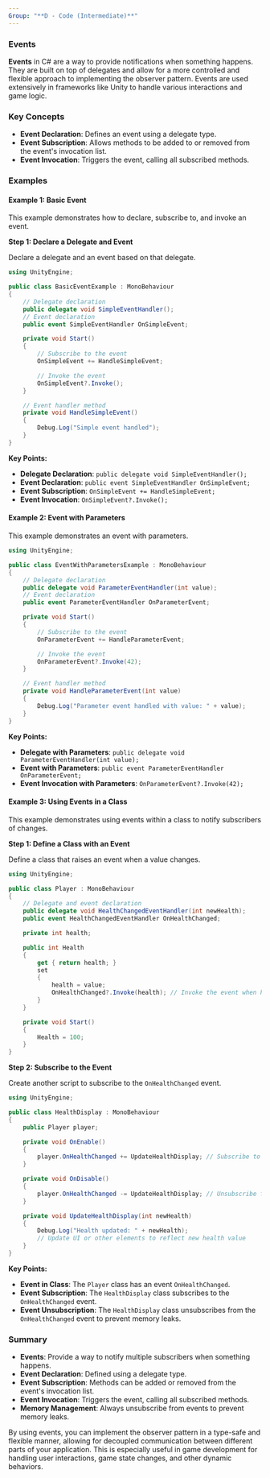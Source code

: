 ```yaml
---
Group: "**D - Code (Intermediate)**"
---
```



### Events

**Events** in C# are a way to provide notifications when something happens. They are built on top of delegates and allow for a more controlled and flexible approach to implementing the observer pattern. Events are used extensively in frameworks like Unity to handle various interactions and game logic.

### Key Concepts

- **Event Declaration**: Defines an event using a delegate type.
- **Event Subscription**: Allows methods to be added to or removed from the event's invocation list.
- **Event Invocation**: Triggers the event, calling all subscribed methods.

### Examples

#### Example 1: Basic Event

This example demonstrates how to declare, subscribe to, and invoke an event.

**Step 1: Declare a Delegate and Event**

Declare a delegate and an event based on that delegate.

```csharp
using UnityEngine;

public class BasicEventExample : MonoBehaviour
{
    // Delegate declaration
    public delegate void SimpleEventHandler();
    // Event declaration
    public event SimpleEventHandler OnSimpleEvent;

    private void Start()
    {
        // Subscribe to the event
        OnSimpleEvent += HandleSimpleEvent;

        // Invoke the event
        OnSimpleEvent?.Invoke();
    }

    // Event handler method
    private void HandleSimpleEvent()
    {
        Debug.Log("Simple event handled");
    }
}
```

**Key Points:**
- **Delegate Declaration**: `public delegate void SimpleEventHandler();`
- **Event Declaration**: `public event SimpleEventHandler OnSimpleEvent;`
- **Event Subscription**: `OnSimpleEvent += HandleSimpleEvent;`
- **Event Invocation**: `OnSimpleEvent?.Invoke();`

#### Example 2: Event with Parameters

This example demonstrates an event with parameters.

```csharp
using UnityEngine;

public class EventWithParametersExample : MonoBehaviour
{
    // Delegate declaration
    public delegate void ParameterEventHandler(int value);
    // Event declaration
    public event ParameterEventHandler OnParameterEvent;

    private void Start()
    {
        // Subscribe to the event
        OnParameterEvent += HandleParameterEvent;

        // Invoke the event
        OnParameterEvent?.Invoke(42);
    }

    // Event handler method
    private void HandleParameterEvent(int value)
    {
        Debug.Log("Parameter event handled with value: " + value);
    }
}
```

**Key Points:**
- **Delegate with Parameters**: `public delegate void ParameterEventHandler(int value);`
- **Event with Parameters**: `public event ParameterEventHandler OnParameterEvent;`
- **Event Invocation with Parameters**: `OnParameterEvent?.Invoke(42);`

#### Example 3: Using Events in a Class

This example demonstrates using events within a class to notify subscribers of changes.

**Step 1: Define a Class with an Event**

Define a class that raises an event when a value changes.

```csharp
using UnityEngine;

public class Player : MonoBehaviour
{
    // Delegate and event declaration
    public delegate void HealthChangedEventHandler(int newHealth);
    public event HealthChangedEventHandler OnHealthChanged;

    private int health;

    public int Health
    {
        get { return health; }
        set
        {
            health = value;
            OnHealthChanged?.Invoke(health); // Invoke the event when health changes
        }
    }

    private void Start()
    {
        Health = 100;
    }
}
```

**Step 2: Subscribe to the Event**

Create another script to subscribe to the `OnHealthChanged` event.

```csharp
using UnityEngine;

public class HealthDisplay : MonoBehaviour
{
    public Player player;

    private void OnEnable()
    {
        player.OnHealthChanged += UpdateHealthDisplay; // Subscribe to the event
    }

    private void OnDisable()
    {
        player.OnHealthChanged -= UpdateHealthDisplay; // Unsubscribe from the event
    }

    private void UpdateHealthDisplay(int newHealth)
    {
        Debug.Log("Health updated: " + newHealth);
        // Update UI or other elements to reflect new health value
    }
}
```

**Key Points:**
- **Event in Class**: The `Player` class has an event `OnHealthChanged`.
- **Event Subscription**: The `HealthDisplay` class subscribes to the `OnHealthChanged` event.
- **Event Unsubscription**: The `HealthDisplay` class unsubscribes from the `OnHealthChanged` event to prevent memory leaks.

### Summary

- **Events**: Provide a way to notify multiple subscribers when something happens.
- **Event Declaration**: Defined using a delegate type.
- **Event Subscription**: Methods can be added or removed from the event's invocation list.
- **Event Invocation**: Triggers the event, calling all subscribed methods.
- **Memory Management**: Always unsubscribe from events to prevent memory leaks.

By using events, you can implement the observer pattern in a type-safe and flexible manner, allowing for decoupled communication between different parts of your application. This is especially useful in game development for handling user interactions, game state changes, and other dynamic behaviors.